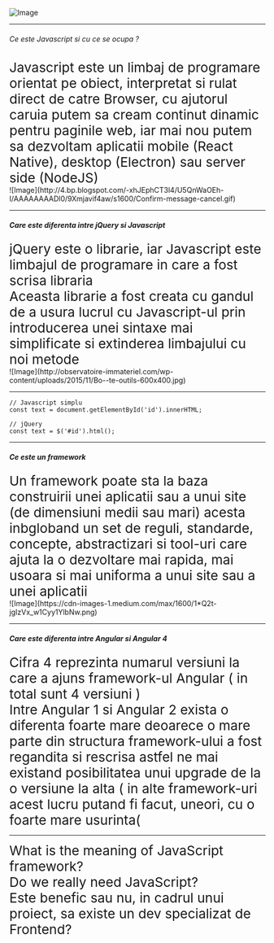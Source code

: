 
<span class="menu-title" style="display:none">Introduction</span>

![Image](https://i.imgflip.com/25r5vs.jpg)

---

<span class="menu-title" style="display:none">What is Javascript</span>

###### Ce este Javascript si cu ce se ocupa ?
<div class="fragment" style="font-size: 26px">Javascript este un limbaj de programare orientat pe obiect, interpretat si rulat direct de catre Browser, cu ajutorul caruia putem sa cream continut dinamic pentru paginile web, iar mai nou putem sa dezvoltam aplicatii mobile (React Native), desktop (Electron) sau server side (NodeJS)</div>
<div class="fragment">![Image](http://4.bp.blogspot.com/-xhJEphCT3l4/U5QnWaOEh-I/AAAAAAAADl0/9Xmjavif4aw/s1600/Confirm-message-cancel.gif)</div>

---

<span class="menu-title" style="display:none">Difference between jQuery and Javascript</span>

##### Care este diferenta intre jQuery si Javascript
<div class="fragment" style="font-size: 26px">jQuery este o librarie, iar Javascript este limbajul de programare in care a fost scrisa libraria </div>
<div class="fragment" style="font-size: 26px">Aceasta librarie a fost creata cu gandul de a usura lucrul cu  Javascript-ul prin introducerea unei sintaxe mai simplificate si extinderea limbajului cu noi metode</div>
<div class="fragment">![Image](http://observatoire-immateriel.com/wp-content/uploads/2015/11/Bo--te-outils-600x400.jpg)</div>

---

<span class="menu-title" style="display:none">jQuery and Javascript examples</span>

```
// Javascript simplu
const text = document.getElementById('id').innerHTML;

// jQuery
const text = $('#id').html();
```

---
<span class="menu-title" style="display:none">What is a framework</span>

##### Ce este un framework
<div class="fragment" style="font-size: 26px">Un framework poate sta la baza construirii unei aplicatii sau a unui site (de dimensiuni medii sau mari) acesta inbgloband un set de reguli, standarde, concepte, abstractizari si tool-uri care ajuta la o dezvoltare mai rapida, mai usoara si mai uniforma a unui site sau a unei aplicatii</div>
<div class="fragment">![Image](https://cdn-images-1.medium.com/max/1600/1*Q2t-jgIzVx_w1Cyy1YlbNw.png)</div>

---
<span class="menu-title" style="display:none">What is the difference between Angular and Angular 4</span>

##### Care este diferenta intre Angular si Angular 4
<div class="fragment" style="font-size: 26px">Cifra 4 reprezinta numarul versiuni la care a ajuns framework-ul Angular ( in total sunt 4 versiuni )</div>
<div class="fragment" style="font-size: 26px">Intre Angular 1 si Angular 2 exista o diferenta foarte mare deoarece o mare parte din structura framework-ului a fost regandita si rescrisa astfel ne mai existand posibilitatea unui upgrade de la o versiune la alta ( in alte framework-uri acest lucru putand fi facut, uneori, cu o foarte mare usurinta(</div>

---

<div class="fragment" style="font-size: 26px">What is the meaning of JavaScript framework?</div>
<div class="fragment" style="font-size: 26px">Do we really need JavaScript?</div>
<div class="fragment" style="font-size: 26px">Este benefic sau nu, in cadrul unui proiect, sa existe un dev specializat de Frontend?</div>
